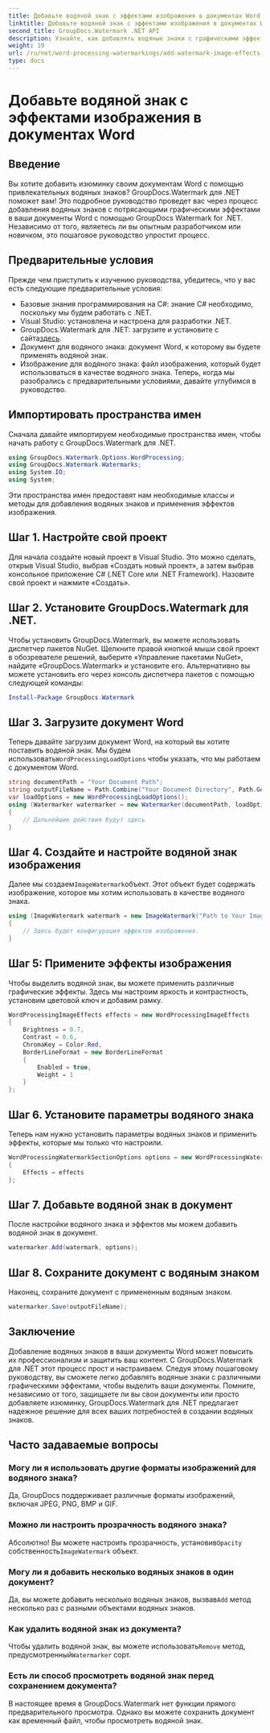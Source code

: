 ```yaml
---
title: Добавьте водяной знак с эффектами изображения в документах Word
linktitle: Добавьте водяной знак с эффектами изображения в документах Word
second_title: GroupDocs.Watermark .NET API
description: Узнайте, как добавлять водяные знаки с графическими эффектами в документы Word с помощью GroupDocs.Watermark для .NET. Следуйте нашему пошаговому руководству, чтобы получить потрясающие результаты.
weight: 19
url: /ru/net/word-processing-watermarkings/add-watermark-image-effects-word-docs/
type: docs
---
```

# Добавьте водяной знак с эффектами изображения в документах Word

## Введение
Вы хотите добавить изюминку своим документам Word с помощью привлекательных водяных знаков? GroupDocs.Watermark для .NET поможет вам! Это подробное руководство проведет вас через процесс добавления водяных знаков с потрясающими графическими эффектами в ваши документы Word с помощью GroupDocs Watermark for .NET. Независимо от того, являетесь ли вы опытным разработчиком или новичком, это пошаговое руководство упростит процесс.
## Предварительные условия
Прежде чем приступить к изучению руководства, убедитесь, что у вас есть следующие предварительные условия:
- Базовые знания программирования на C#: знание C# необходимо, поскольку мы будем работать с .NET.
- Visual Studio: установлена и настроена для разработки .NET.
-  GroupDocs.Watermark для .NET: загрузите и установите с сайта[здесь](https://releases.groupdocs.com/Watermark/net/).
- Документ для водяного знака: документ Word, к которому вы будете применять водяной знак.
- Изображение для водяного знака: файл изображения, который будет использоваться в качестве водяного знака.
Теперь, когда мы разобрались с предварительными условиями, давайте углубимся в руководство.
## Импортировать пространства имен
Сначала давайте импортируем необходимые пространства имен, чтобы начать работу с GroupDocs.Watermark для .NET.
```csharp
using GroupDocs.Watermark.Options.WordProcessing;
using GroupDocs.Watermark.Watermarks;
using System.IO;
using System;
```
Эти пространства имен предоставят нам необходимые классы и методы для добавления водяных знаков и применения эффектов изображения.
## Шаг 1. Настройте свой проект
Для начала создайте новый проект в Visual Studio. Это можно сделать, открыв Visual Studio, выбрав «Создать новый проект», а затем выбрав консольное приложение C# (.NET Core или .NET Framework). Назовите свой проект и нажмите «Создать».
## Шаг 2. Установите GroupDocs.Watermark для .NET.
Чтобы установить GroupDocs.Watermark, вы можете использовать диспетчер пакетов NuGet. Щелкните правой кнопкой мыши свой проект в обозревателе решений, выберите «Управление пакетами NuGet», найдите «GroupDocs.Watermark» и установите его.
Альтернативно вы можете установить его через консоль диспетчера пакетов с помощью следующей команды:
```powershell
Install-Package GroupDocs.Watermark
```
## Шаг 3. Загрузите документ Word
 Теперь давайте загрузим документ Word, на который вы хотите поставить водяной знак. Мы будем использовать`WordProcessingLoadOptions` чтобы указать, что мы работаем с документом Word.
```csharp
string documentPath = "Your Document Path";
string outputFileName = Path.Combine("Your Document Directory", Path.GetFileName(documentPath));
var loadOptions = new WordProcessingLoadOptions();
using (Watermarker watermarker = new Watermarker(documentPath, loadOptions))
{
    // Дальнейшие действия будут здесь
}
```
## Шаг 4. Создайте и настройте водяной знак изображения
 Далее мы создаем`ImageWatermark`объект. Этот объект будет содержать изображение, которое мы хотим использовать в качестве водяного знака.
```csharp
using (ImageWatermark watermark = new ImageWatermark("Path to Your Image"))
{
    // Здесь будет конфигурация эффектов изображения.
}
```
## Шаг 5: Примените эффекты изображения
Чтобы выделить водяной знак, вы можете применить различные графические эффекты. Здесь мы настроим яркость и контрастность, установим цветовой ключ и добавим рамку.
```csharp
WordProcessingImageEffects effects = new WordProcessingImageEffects
{
    Brightness = 0.7,
    Contrast = 0.6,
    ChromaKey = Color.Red,
    BorderLineFormat = new BorderLineFormat
    {
        Enabled = true,
        Weight = 1
    }
};
```
## Шаг 6. Установите параметры водяного знака
Теперь нам нужно установить параметры водяных знаков и применить эффекты, которые мы только что настроили.
```csharp
WordProcessingWatermarkSectionOptions options = new WordProcessingWatermarkSectionOptions
{
    Effects = effects
};
```
## Шаг 7. Добавьте водяной знак в документ
После настройки водяного знака и эффектов мы можем добавить водяной знак в документ.
```csharp
watermarker.Add(watermark, options);
```
## Шаг 8. Сохраните документ с водяным знаком
Наконец, сохраните документ с примененным водяным знаком. 
```csharp
watermarker.Save(outputFileName);
```
## Заключение
Добавление водяных знаков в ваши документы Word может повысить их профессионализм и защитить ваш контент. С GroupDocs.Watermark для .NET этот процесс прост и настраиваем. Следуя этому пошаговому руководству, вы сможете легко добавлять водяные знаки с различными графическими эффектами, чтобы выделить ваши документы. 
Помните, независимо от того, защищаете ли вы свои документы или просто добавляете изюминку, GroupDocs.Watermark для .NET предлагает надежное решение для всех ваших потребностей в создании водяных знаков. 
## Часто задаваемые вопросы
### Могу ли я использовать другие форматы изображений для водяного знака?
Да, GroupDocs поддерживает различные форматы изображений, включая JPEG, PNG, BMP и GIF.
### Можно ли настроить прозрачность водяного знака?
 Абсолютно! Вы можете настроить прозрачность, установив`Opacity` собственность`ImageWatermark` объект.
### Могу ли я добавить несколько водяных знаков в один документ?
 Да, вы можете добавить несколько водяных знаков, вызвав`Add` метод несколько раз с разными объектами водяных знаков.
### Как удалить водяной знак из документа?
 Чтобы удалить водяной знак, вы можете использовать`Remove` метод, предусмотренный`Watermarker` сорт.
### Есть ли способ просмотреть водяной знак перед сохранением документа?
В настоящее время в GroupDocs.Watermark нет функции прямого предварительного просмотра. Однако вы можете сохранить документ как временный файл, чтобы просмотреть водяной знак.
